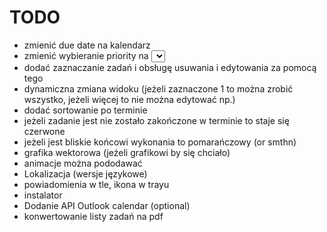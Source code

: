 # TODO
- zmienić due date na kalendarz
- zmienić wybieranie priority na <select>
- dodać zaznaczanie zadań i obsługę usuwania i edytowania za pomocą tego
- dynamiczna zmiana widoku (jeżeli zaznaczone 1 to można zrobić wszystko, jeżeli więcej to nie można edytować np.)
- dodać sortowanie po terminie
- jeżeli zadanie jest nie zostało zakończone w terminie to staje się czerwone
- jeżeli jest bliskie końcowi wykonania to pomarańczowy (or smthn)
- grafika wektorowa (jeżeli grafikowi by się chciało)
- animacje można pododawać
- Lokalizacja (wersje językowe)
- powiadomienia w tle, ikona w trayu
- instalator
- Dodanie API Outlook calendar (optional)
- konwertowanie listy zadań na pdf
